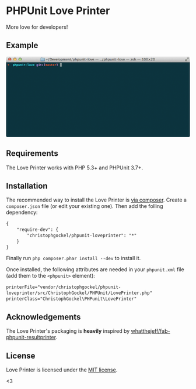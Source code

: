 PHPUnit Love Printer
====================

More love for developers!

## Example

![Unit Tests with Love](https://github.com/christophgockel/phpunit-loveprinter/raw/master/phpunit-loveprinter.gif)

## Requirements

The Love Printer works with PHP 5.3+ and PHPUnit 3.7+.

## Installation

The recommended way to install the Love Printer is [via composer](http://getcomposer.org).
Create a `composer.json` file (or edit your existing one). Then add the folling dependency:

    {
        "require-dev": {
            "christophgockel/phpunit-loveprinter": "*"
        }
    }

Finally run `php composer.phar install --dev` to install it.

Once installed, the following attributes are needed in your `phpunit.xml` file (add them to the `<phpunit>` element):

    printerFile="vendor/christophgockel/phpunit-loveprinter/src/ChristophGockel/PHPUnit/LovePrinter.php"
    printerClass="ChristophGockel\PHPunit\LovePrinter"

## Acknowledgements
The Love Printer's packaging is __heavily__ inspired by [whatthejeff/fab-phpunit-resultprinter](https://github.com/whatthejeff/fab-phpunit-resultprinter).

## License
Love Printer is licensed under the [MIT license](LICENSE).


<3

